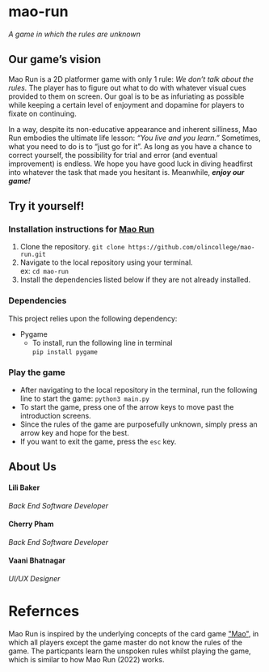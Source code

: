 # mao-run
_A game in which the rules are unknown_

## Our game’s vision

Mao Run is a 2D platformer game with only 1 rule: _We don’t talk about the rules._ The player has to figure out what to do with whatever visual cues provided to them on screen. Our goal is to be as infuriating as possible while keeping a certain level of enjoyment and dopamine for players to fixate on continuing.

In a way, despite its non-educative appearance and inherent silliness, Mao Run embodies the ultimate life lesson: _“You live and you learn.”_ Sometimes, what you need to do is to “just 
go for it”. As long as you have a chance to correct yourself, the possibility for trial and error (and eventual improvement) is endless. We hope you have good luck in diving headfirst into whatever the task that made you hesitant is. Meanwhile, ***enjoy our game!***

## Try it yourself!

### Installation instructions for [Mao Run](https://github.com/olincollege/mao-run)
1. Clone the repository.
    `git clone https://github.com/olincollege/mao-run.git`<br>
2. Navigate to the local repository using your terminal.<br>
    ex: `cd mao-run`
3. Install the dependencies listed below if they are not already installed.

### Dependencies
This project relies upon the following dependency:
* Pygame
    * To install, run the following line in terminal <br>`pip install pygame`

### Play the game 
* After navigating to the local repository in the terminal, run the following line to start the game:
`python3 main.py`
* To start the game, press one of the arrow keys to move past the introduction screens.
* Since the rules of the game are purposefully unknown, simply press an arrow key and hope for the best.
* If you want to exit the game, press the `esc` key.

## About Us
#### Lili Baker
*Back End Software Developer*

#### Cherry Pham
*Back End Software Developer*

#### Vaani Bhatnagar
*UI/UX Designer*

# Refernces
Mao Run is inspired by the underlying concepts of the card game ["Mao"](https://www.wikihow.com/Play-Mao), in which all players except the game master do not know the rules of the game. The particpants learn the unspoken rules whilst playing the game, which is similar to how Mao Run (2022) works.